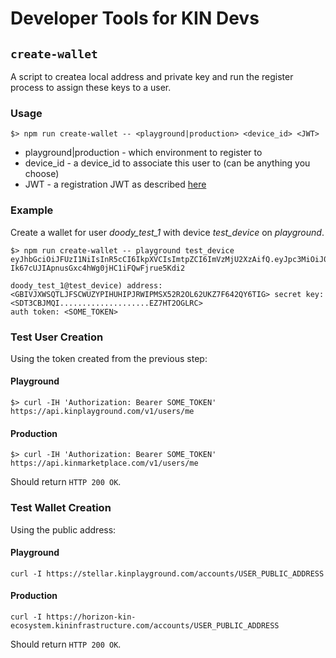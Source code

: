 # Developer Tools for KIN Devs

## `create-wallet`
A script to createa local address and private key and run the register process to assign these keys to a user.

### Usage
```
$> npm run create-wallet -- <playground|production> <device_id> <JWT>
```
* playground|production - which environment to register to
* device_id - a device_id to associate this user to (can be anything you choose)
* JWT - a registration JWT as described [here](https://github.com/kinecosystem/ecosystem-api#register-payload)

### Example
Create a wallet for user *doody_test_1* with device *test_device* on *playground*.
```
$> npm run create-wallet -- playground test_device eyJhbGciOiJFUzI1NiIsInR5cCI6IkpXVCIsImtpZCI6ImVzMjU2XzAifQ.eyJpc3MiOiJ0ZXN0IiwiZXhwIjoxNTQwODQ5NzE4NTM2LCJpYXQiOjE1NDA4MjgxMTg1MzYsInN1YiI6InJlZ2lzdGVyIiwidXNlcl9pZCI6ImRvb2R5X3Rlc3RfMSJ9.6sfbb6dtQtiisG_ZYaetOw2WyGjBXIIdnMCpbxHvPj73W-Ik67cUJIApnusGxc4hWg0jHC1iFQwFjrue5Kdi2

doody_test_1@test_device) address: <GBIVJXWSQTLJFSCWUZYPIHUHIPJRWIPMSX52R2OL62UKZ7F642QY6TIG> secret key: <SDT3CBJMQI....................EZ7HT2OGLRC>
auth token: <SOME_TOKEN>
```

### Test User Creation
Using the token created from the previous step:

#### Playground
```
$> curl -IH 'Authorization: Bearer SOME_TOKEN' https://api.kinplayground.com/v1/users/me
```
#### Production
```
$> curl -IH 'Authorization: Bearer SOME_TOKEN' https://api.kinmarketplace.com/v1/users/me
```

Should return `HTTP 200 OK`.

### Test Wallet Creation
Using the public address:
#### Playground
```
curl -I https://stellar.kinplayground.com/accounts/USER_PUBLIC_ADDRESS
```
#### Production
```
curl -I https://horizon-kin-ecosystem.kininfrastructure.com/accounts/USER_PUBLIC_ADDRESS
```
Should return `HTTP 200 OK`.
